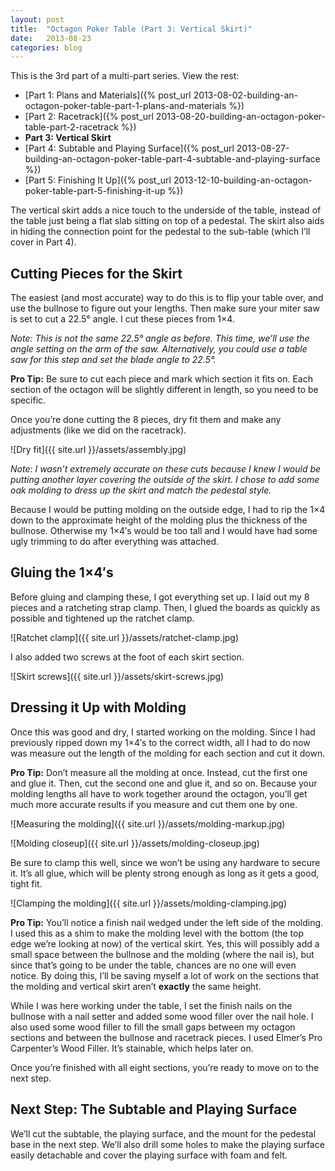 ```yaml
---
layout: post
title:  "Octagon Poker Table (Part 3: Vertical Skirt)"
date:   2013-08-23
categories: blog
---
```


This is the 3rd part of a multi-part series. View the rest:

* [Part 1: Plans and Materials]({% post_url 2013-08-02-building-an-octagon-poker-table-part-1-plans-and-materials %})
* [Part 2: Racetrack]({% post_url 2013-08-20-building-an-octagon-poker-table-part-2-racetrack %})
* **Part 3: Vertical Skirt**
* [Part 4: Subtable and Playing Surface]({% post_url 2013-08-27-building-an-octagon-poker-table-part-4-subtable-and-playing-surface %})
* [Part 5: Finishing It Up]({% post_url 2013-12-10-building-an-octagon-poker-table-part-5-finishing-it-up %})

The vertical skirt adds a nice touch to the underside of the table, instead of the table just being a flat slab sitting on top of a pedestal. The skirt also aids in hiding the connection point for the pedestal to the sub-table (which I’ll cover in Part 4).

## Cutting Pieces for the Skirt

The easiest (and most accurate) way to do this is to flip your table over, and use the bullnose to figure out your lengths. Then make sure your miter saw is set to cut a 22.5° angle. I cut these pieces from 1×4.

_Note: This is not the same 22.5° angle as before. This time, we’ll use the angle setting on the arm of the saw. Alternatively, you could use a table saw for this step and set the blade angle to 22.5°._

**Pro Tip:** Be sure to cut each piece and mark which section it fits on. Each section of the octagon will be slightly different in length, so you need to be specific.

Once you’re done cutting the 8 pieces, dry fit them and make any adjustments (like we did on the racetrack).

![Dry fit]({{ site.url }}/assets/assembly.jpg)

_Note: I wasn’t extremely accurate on these cuts because I knew I would be putting another layer covering the outside of the skirt. I chose to add some oak molding to dress up the skirt and match the pedestal style._

Because I would be putting molding on the outside edge, I had to rip the 1×4 down to the approximate height of the molding plus the thickness of the bullnose. Otherwise my 1×4′s would be too tall and I would have had some ugly trimming to do after everything was attached.

## Gluing the 1×4′s

Before gluing and clamping these, I got everything set up. I laid out my 8 pieces and a ratcheting strap clamp. Then, I glued the boards as quickly as possible and tightened up the ratchet clamp.

![Ratchet clamp]({{ site.url }}/assets/ratchet-clamp.jpg)

I also added two screws at the foot of each skirt section.

![Skirt screws]({{ site.url }}/assets/skirt-screws.jpg)

## Dressing it Up with Molding

Once this was good and dry, I started working on the molding. Since I had previously ripped down my 1×4′s to the correct width, all I had to do now was measure out the length of the molding for each section and cut it down.

**Pro Tip:** Don’t measure all the molding at once. Instead, cut the first one and glue it. Then, cut the second one and glue it, and so on. Because your molding lengths all have to work together around the octagon, you’ll get much more accurate results if you measure and cut them one by one.

![Measuring the molding]({{ site.url }}/assets/molding-markup.jpg)

![Molding closeup]({{ site.url }}/assets/molding-closeup.jpg)


Be sure to clamp this well, since we won’t be using any hardware to secure it. It’s all glue, which will be plenty strong enough as long as it gets a good, tight fit.

![Clamping the molding]({{ site.url }}/assets/molding-clamping.jpg)

**Pro Tip:** You’ll notice a finish nail wedged under the left side of the molding. I used this as a shim to make the molding level with the bottom (the top edge we’re looking at now) of the vertical skirt. Yes, this will possibly add a small space between the bullnose and the molding (where the nail is), but since that’s going to be under the table, chances are no one will even notice. By doing this, I’ll be saving myself a lot of work on the sections that the molding and vertical skirt aren’t **exactly** the same height.

While I was here working under the table, I set the finish nails on the bullnose with a nail setter and added some wood filler over the nail hole. I also used some wood filler to fill the small gaps between my octagon sections and between the bullnose and racetrack pieces. I used Elmer’s Pro Carpenter’s Wood Filler. It’s stainable, which helps later on.

Once you’re finished with all eight sections, you’re ready to move on to the next step.

## Next Step: The Subtable and Playing Surface

We’ll cut the subtable, the playing surface, and the mount for the pedestal base in the next step. We’ll also drill some holes to make the playing surface easily detachable and cover the playing surface with foam and felt.